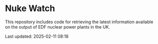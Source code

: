 # Nuke Watch

This repository includes code for retrieving the latest information available on the output of EDF nuclear power plants in the UK.

Last updated: 2025-02-11 08:18